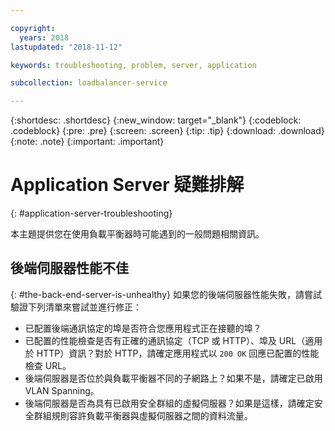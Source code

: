 ```yaml
---

copyright:
  years: 2018
lastupdated: "2018-11-12"

keywords: troubleshooting, problem, server, application

subcollection: loadbalancer-service

---
```


{:shortdesc: .shortdesc}
{:new_window: target="_blank"}
{:codeblock: .codeblock}
{:pre: .pre}
{:screen: .screen}
{:tip: .tip}
{:download: .download}
{:note: .note}
{:important: .important}

# Application Server 疑難排解
{: #application-server-troubleshooting}

本主題提供您在使用負載平衡器時可能遇到的一般問題相關資訊。

## 後端伺服器性能不佳
{: #the-back-end-server-is-unhealthy}
如果您的後端伺服器性能失敗，請嘗試驗證下列清單來嘗試並進行修正：

* 已配置後端通訊協定的埠是否符合您應用程式正在接聽的埠？
* 已配置的性能檢查是否有正確的通訊協定（TCP 或 HTTP）、埠及 URL（適用於 HTTP）資訊？對於 HTTP，請確定應用程式以 `200 OK` 回應已配置的性能檢查 URL。
* 後端伺服器是否位於與負載平衡器不同的子網路上？如果不是，請確定已啟用 VLAN Spanning。
* 後端伺服器是否為具有已啟用安全群組的虛擬伺服器？如果是這樣，請確定安全群組規則容許負載平衡器與虛擬伺服器之間的資料流量。
